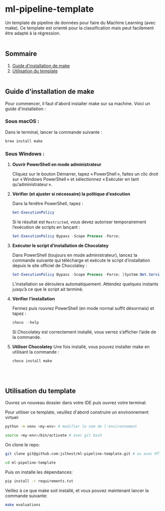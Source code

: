 # ml-pipeline-template

Un template de pipeline de données pour faire du Machine Learning (avec make). Ce template est orienté pour la classification mais peut facilement être adapté à la régression.<br><br>

## Sommaire

1. [Guide d'installation de make](#guide-dinstallation-de-make)
2. [Utilisation du template](#utilisation-du-template)
   <br><br>

## Guide d'installation de make

Pour commencer, il faut d'abord installer make sur sa machine. Voici un guide d'installation :

### Sous macOS :

Dans le terminal, lancer la commande suivante :

```bash
brew install make
```

### Sous Windows :

1.  **Ouvrir PowerShell en mode administrateur**

    Cliquez sur le bouton Démarrer, tapez « PowerShell », faites un clic droit sur « Windows PowerShell » et sélectionnez « Exécuter en tant qu’administrateur ».

2.  **Vérifier (et ajuster si nécessaire) la politique d’exécution**

    Dans la fenêtre PowerShell, tapez :

    ```powershell
    Get-ExecutionPolicy
    ```

    Si le résultat est `Restricted`, vous devez autoriser temporairement l’exécution de scripts en lançant :

    ```powershell
    Set-ExecutionPolicy Bypass -Scope Process -Force;
    ```

3.  **Exécuter le script d’installation de Chocolatey**

    Dans PowerShell (toujours en mode administrateur), lancez la commande suivante qui télécharge et exécute le script d’installation depuis le site officiel de Chocolatey :

    ```powershell
    Set-ExecutionPolicy Bypass -Scope Process -Force; [System.Net.ServicePointManager]::SecurityProtocol = [System.Net.ServicePointManager]::SecurityProtocol -bor 3072; iex ((New-Object System.Net.WebClient).DownloadString('https://community.chocolatey.org/install.ps1'))
    ```

    L’installation se déroulera automatiquement. Attendez quelques instants jusqu’à ce que le script ait terminé.

4.  **Vérifier l’installation**

    Fermez puis rouvrez PowerShell (en mode normal suffit désormais) et tapez :

    ```powershell
    choco --help
    ```

    Si Chocolatey est correctement installé, vous verrez s’afficher l’aide de la commande.

5.  **Utiliser Chocolatey**
    Une fois installé, vous pouvez installer make en utilisant la commande :

     ```powershell
     choco install make
     ```

    <br><br>

## Utilisation du template

Ouvrez un nouveau dossier dans votre IDE puis ouvrez votre terminal.

Pour utiliser ce template, veuillez d'abord construire un environnement virtuel:

```bash
python -m venv <my-env> # modifier le nom de l'environnement

source <my-env>/bin/activate # avec git bash
```

On clone le repo:

```bash
git clone git@github.com:jslhost/ml-pipeline-template.git # ou avec HTTPS

cd ml-pipeline-template
```

Puis on installe les dépendances:

```bash
pip install -r requirements.txt
```


Veillez à ce que make soit installé, et vous pouvez maintenant lancer la commande suivante:

```bash
make evaluations
```
